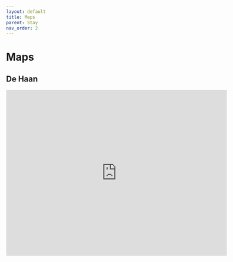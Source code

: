 ```yaml
---
layout: default
title: Maps
parent: Stay
nav_order: 2
---
```


# Maps

## De Haan
<iframe src="https://www.google.com/maps/embed?pb=!1m18!1m12!1m3!1d9677.892838088104!2d3.0163700943655627!3d51.27196032057335!2m3!1f0!2f0!3f0!3m2!1i1024!2i768!4f13.1!3m3!1m2!1s0x47dcab04add545b3%3A0x92927bdffd586bcf!2sDe%20Haan!5e0!3m2!1sde!2sbe!4v1692125294061!5m2!1sde!2sbe" width="600" height="450" style="border:0;" allowfullscreen="" loading="lazy" referrerpolicy="no-referrer-when-downgrade"></iframe>

